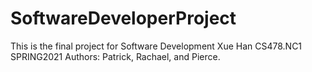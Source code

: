 # SoftwareDeveloperProject
This is the final project for Software Development Xue Han CS478.NC1 SPRING2021 
Authors: Patrick, Rachael, and Pierce.
